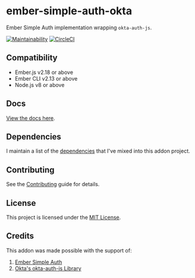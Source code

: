 ember-simple-auth-okta
==============================================================================

Ember Simple Auth implementation wrapping `okta-auth-js`.

[![Maintainability](https://api.codeclimate.com/v1/badges/a5acd1c21cc1fddb227b/maintainability)](https://codeclimate.com/github/cybertooth-io/ember-simple-auth-okta/maintainability)
[![CircleCI](https://circleci.com/gh/cybertooth-io/ember-simple-auth-okta.svg?style=svg)](https://circleci.com/gh/cybertooth-io/ember-simple-auth-okta)

Compatibility
------------------------------------------------------------------------------

* Ember.js v2.18 or above
* Ember CLI v2.13 or above
* Node.js v8 or above

Docs
------------------------------------------------------------------------------

[View the docs here](https://cybertooth-io.github.io/ember-simple-auth-okta/).

Dependencies
------------------------------------------------------------------------------

I maintain a list of the [dependencies](DEPENDENCIES.md) that I've mixed into this addon project.


Contributing
------------------------------------------------------------------------------

See the [Contributing](CONTRIBUTING.md) guide for details.


License
------------------------------------------------------------------------------

This project is licensed under the [MIT License](LICENSE.md).

Credits
------------------------------------------------------------------------------

This addon was made possible with the support of:

1. [Ember Simple Auth](https://github.com/simplabs/ember-simple-auth)
1. [Okta's okta-auth-js Library](https://github.com/okta/okta-auth-js)
